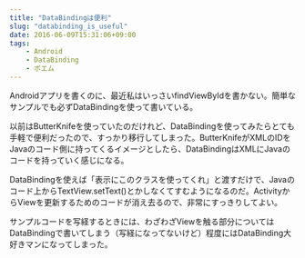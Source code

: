 ```yaml
---
title: "DataBindingは便利"
slug: "databinding_is_useful"
date: 2016-06-09T15:31:06+09:00
tags:
    - Android
    - DataBinding
    - ポエム
---
```


Androidアプリを書くのに、最近私はいっさいfindViewByIdを書かない。簡単なサンプルでも必ずDataBindingを使って書いている。

<!--more-->

以前はButterKnifeを使っていたのだけれど、DataBindingを使ってみたらとても手軽で便利だったので、すっかり移行してしまった。ButterKnifeがXMLのIDをJavaのコード側に持ってくるイメージとしたら、DataBindingはXMLにJavaのコードを持っていく感じになる。

DataBindingを使えば「表示にこのクラスを使ってくれ」と渡すだけで、Javaのコード上からTextView.setText()とかしなくてすむようになるのだ。ActivityからViewを更新するためのコードが消え去るので、非常にすっきりしてよい。

サンプルコードを写経するときには、わざわざViewを触る部分についてはDataBindingで書いてしまう（写経になってないけど）程度にはDataBinding大好きマンになってしまった。